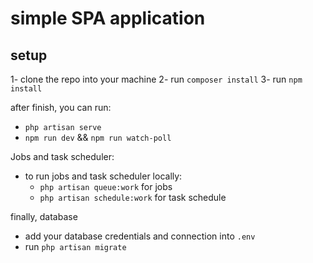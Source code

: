 # simple SPA application
## setup
1- clone the repo into your machine
2- run `composer install`
3- run `npm install`

after finish, you can run:
- `php artisan serve`
- `npm run dev` && `npm run watch-poll`

Jobs and task scheduler:
- to run jobs and task scheduler locally:
  - `php artisan queue:work` for jobs
  - `php artisan schedule:work` for task schedule

finally, database
- add your database credentials and connection into `.env`
- run `php artisan migrate`

